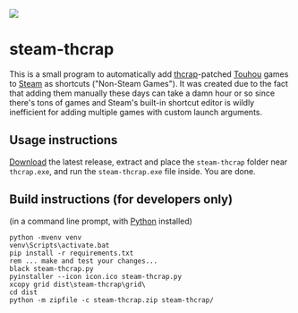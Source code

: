 ![](https://repository-images.githubusercontent.com/580734620/d3bdc5b8-36ee-4b32-b35c-a6bf8c29074c)

# steam-thcrap
This is a small program to automatically add [thcrap](https://thpatch.net)-patched [Touhou](https://touhou-project.news) games to [Steam](https://s.team) as shortcuts ("Non-Steam Games").
It was created due to the fact that adding them manually these days can take a damn hour or so since there's tons of games and Steam's built-in shortcut editor is wildly inefficient for adding multiple games with custom launch arguments.

## Usage instructions
[Download](../../releases/latest/download/steam-thcrap.zip) the latest release, extract and place the `steam-thcrap` folder near `thcrap.exe`, and run the `steam-thcrap.exe` file inside. You are done.

## Build instructions (for developers only)
(in a command line prompt, with [Python](https://python.org) installed)

```batch
python -mvenv venv
venv\Scripts\activate.bat
pip install -r requirements.txt
rem ... make and test your changes...
black steam-thcrap.py
pyinstaller --icon icon.ico steam-thcrap.py
xcopy grid dist\steam-thcrap\grid\
cd dist
python -m zipfile -c steam-thcrap.zip steam-thcrap/
```
